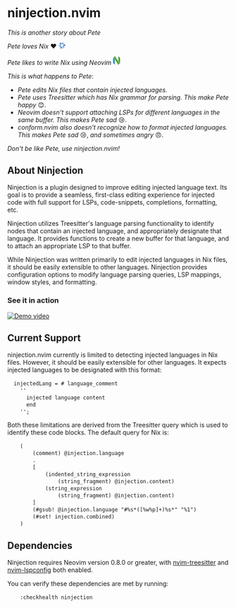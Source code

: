 # ninjection.nvim

_This is another story about Pete_

_Pete loves Nix_ ❤️  <img src="assets/nix.png" alt="Icon" style="width: 16px; height: auto;">

_Pete likes to write Nix using Neovim_  <img src="assets/neovim.png" alt="Icon" style="width: 16px; height: auto;">

_This is what happens to Pete_:
- _Pete edits Nix files that contain injected languages._
- _Pete uses Treesitter which has Nix grammar for parsing. This make Pete happy_ 😊.
- _Neovim doesn't support attaching LSPs for different languages in the same buffer. This makes Pete sad_ 😢.
- _conform.nvim also doesn't recognize how to format injected languages. This makes Pete sad_ 😢,
_and sometimes angry_ 😠. 

_Don't be like Pete, use ninjection.nvim!_

## About Ninjection
Ninjection is a plugin designed to improve editing injected language text.
Its goal is to provide a seamless, first-class editing experience for injected
code with full support for LSPs, code-snippets, completions, formatting, etc.

Ninjection utilizes Treesitter's language parsing functionality to identify
nodes that contain an injected language, and appropriately designate that
language. It provides functions to create a new buffer for that language,
and to attach an appropriate LSP to that buffer.

While Ninjection was written primarily to edit injected languages in Nix files,
it should be easily extensible to other languages. Ninjection provides
configuration options to modify language parsing queries, LSP mappings,
window styles, and formatting.

### See it in action
[![Demo video](thumbnail.png)](https://github.com/user-attachments/assets/91386063-7040-44f2-b7a3-1cb8bede4fd3)
## Current Support
ninjection.nvim currently is limited to detecting injected languages in Nix 
files. However, it should be easily extensible for other languages. It expects 
injected languages to be designated with this format:
```
  injectedLang = # language_comment
    ''
      injected language content
      end
    '';
```

Both these limitations are derived from the Treesitter query which is used to
identify these code blocks. The default query for Nix is:
```
    (
        (comment) @injection.language
        .
        [
            (indented_string_expression
                (string_fragment) @injection.content)
            (string_expression
                (string_fragment) @injection.content)
        ]
        (#gsub! @injection.language "#%s*([%w%p]+)%s*" "%1")
        (#set! injection.combined)
    )
```

## Dependencies
Ninjection requires Neovim version 0.8.0 or greater, with
[nvim-treesitter](https://github.com/nvim-treesitter/nvim-treesitter) and [nvim-lspconfig](https://github.com/neovim/nvim-lspconfig) both enabled.

You can verify these dependencies are met by running:
```
    :checkhealth ninjection
```
